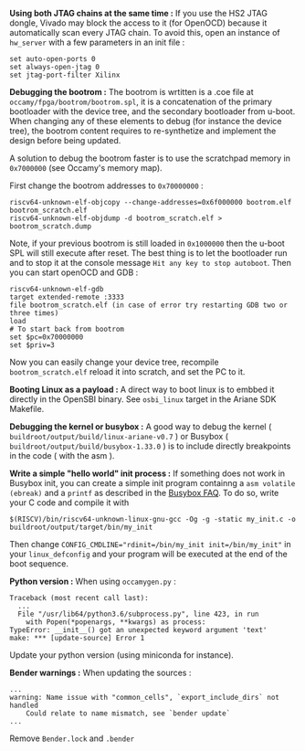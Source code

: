 __Using both JTAG chains at the same time :__
If you use the HS2 JTAG dongle, Vivado may block the access to it (for OpenOCD) because it automatically scan every JTAG chain. To avoid this, open an instance of `hw_server` with a few parameters in an init file :
```
set auto-open-ports 0
set always-open-jtag 0
set jtag-port-filter Xilinx
```

__Debugging the bootrom :__
The bootrom is wrtitten is a .coe file at `occamy/fpga/bootrom/bootrom.spl`, it is a concatenation of the primary bootloader with the device tree, and the secondary bootloader from u-boot.
When changing any of these elements to debug (for instance the device tree), the bootrom content requires to re-synthetize and implement the design before being updated.

A solution to debug the bootrom faster is to use the scratchpad memory in `0x7000000` (see Occamy's memory map).

First change the bootrom addresses to `0x70000000` :
```
riscv64-unknown-elf-objcopy --change-addresses=0x6f000000 bootrom.elf bootrom_scratch.elf
riscv64-unknown-elf-objdump -d bootrom_scratch.elf > bootrom_scratch.dump
```
Note, if your previous bootrom is still loaded in `0x1000000` then the u-boot SPL will still execute after reset. The best thing is to let the bootloader run and to stop it at the console message `Hit any key to stop autoboot`. Then you can start openOCD and GDB :
```
riscv64-unknown-elf-gdb
target extended-remote :3333
file bootrom_scratch.elf (in case of error try restarting GDB two or three times)
load
# To start back from bootrom
set $pc=0x70000000
set $priv=3
```

Now you can easily change your device tree, recompile `bootrom_scratch.elf` reload it into scratch, and set the PC to it.

__Booting Linux as a payload :__
A direct way to boot linux is to embbed it directly in the OpenSBI binary. See `osbi_linux` target in the Ariane SDK Makefile.

__Debugging the kernel or busybox :__
A good way to debug the kernel ( `buildroot/output/build/linux-ariane-v0.7` ) or Busybox ( `buildroot/output/build/busybox-1.33.0` ) is to include directly breakpoints in the code ( with the asm ).

__Write a simple "hello world" init process :__
If something does not work in Busybox init, you can create a simple init program containng a `asm volatile (ebreak)` and a `printf` as described in the [Busybox FAQ](https://busybox.net/FAQ.html#init). To do so, write your C code and compile it with
```
$(RISCV)/bin/riscv64-unknown-linux-gnu-gcc -Og -g -static my_init.c -o buildroot/output/target/bin/my_init
```
Then change `CONFIG_CMDLINE="rdinit=/bin/my_init init=/bin/my_init"` in your `linux_defconfig` and your program will be executed at the end of the boot sequence.

__Python version :__
When using `occamygen.py` :
```
Traceback (most recent call last):
  ...
  File "/usr/lib64/python3.6/subprocess.py", line 423, in run
    with Popen(*popenargs, **kwargs) as process:
TypeError: __init__() got an unexpected keyword argument 'text'
make: *** [update-source] Error 1
```
Update your python version (using miniconda for instance).

__Bender warnings :__
When updating the sources :
```
...
warning: Name issue with "common_cells", `export_include_dirs` not handled
	Could relate to name mismatch, see `bender update`
...
```
Remove `Bender.lock` and `.bender`